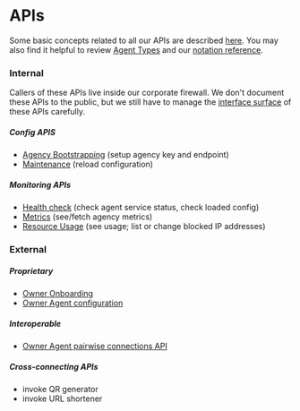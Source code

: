 # APIs

Some basic concepts related to all our APIs are described [here](api-basics.md).
You may also find it helpful to review [Agent Types](agent-types.md) and our
[notation reference]( api-notation-reference.md).

### Internal

Callers of these APIs live inside our corporate firewall. We don't document
these APIs to the public, but we still have to manage the [interface surface](
interface-surface.md) of these APIs carefully.

##### Config APIS
* [Agency Bootstrapping](api-agency-bootstrapping.md) (setup agency key and endpoint)
* [Maintenance](api-agency-maintenance.md) (reload configuration)

##### Monitoring APIs
* [Health check](api-agent-service-health-check.md) (check agent service status,
check loaded config)
* [Metrics](api-agency-metrics.md) (see/fetch agency metrics)  
* [Resource Usage](api-resource-usage.md) (see usage; list or change blocked IP
addresses)

### External

##### Proprietary
* [Owner Onboarding](api-owner-onboarding.md)
* [Owner Agent configuration](api-agent-configuration.md)

##### Interoperable
* [Owner Agent pairwise connections API](api-pairwise-connections.md)

##### Cross-connecting APIs
* invoke QR generator
* invoke URL shortener
